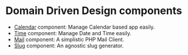 Domain Driven Design components
===============================

- [Calendar](https://github.com/ddd-php/ddd-components/tree/master/src/Ddd/Calendar) component: Manage Calendar based app easily.
- [Time](https://github.com/ddd-php/ddd-components/tree/master/src/Ddd/Time) component: Manage Date and Time easily.
- [Mail](https://github.com/ddd-php/ddd-components/tree/master/src/Ddd/Mail) component: A simplistic PHP Mail Client.
- [Slug](https://github.com/ddd-php/ddd-components/tree/master/src/Ddd/Slug) component: An agnostic slug generator.
